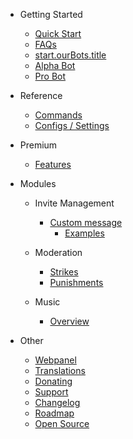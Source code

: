 - Getting Started

  - [Quick Start](/bg/getting-started/quick-start.md)
  - [FAQs](/bg/getting-started/faq.md)
  - [start.ourBots.title](/bg/getting-started/our-bots.md)
  - [Alpha Bot](/bg/getting-started/alpha.md)
  - [Pro Bot](/bg/getting-started/pro.md)

- Reference

  - [Commands](/bg/reference/commands.md)
  - [Configs / Settings](/bg/reference/settings.md)

- Premium

  - [Features](/bg/premium/features.md)

- Modules

  - Invite Management

    - [Custom message](/bg/modules/invites/custom-messages.md)
      - [Examples](/bg/modules/invites/examples.md)

  - Moderation

    - [Strikes](/bg/modules/moderation/strikes.md)
    - [Punishments](/bg/modules/moderation/punishments.md)

  - Music

    - [Overview](/bg/modules/music/overview.md)

- Other

  - [Webpanel](/bg/other/webpanel.md)
  - [Translations](/bg/other/translations.md)
  - [Donating](/bg/other/donating.md)
  - [Support](/bg/other/support.md)
  - [Changelog](/bg/other/changelog.md)
  - [Roadmap](/bg/other/roadmap.md)
  - [Open Source](/bg/other/open-source.md)
